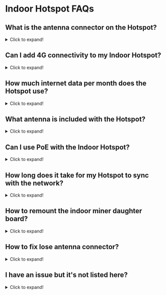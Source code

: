 # Indoor Hotspot FAQs

## What is the antenna connector on the Hotspot?

<details>
<summary>Click to expand!</summary>

The indoor unit has a RP-SMA Female Connector on, and the outdoor unit has an N-Type female connector on.

</details>

## Can I add 4G connectivity to my Indoor Hotspot?

<details>
<summary>Click to expand!</summary>

No, the indoor unit does not have the ability to have a 4G Modem added, you could use a solution like a MiFi or 4G to Ethernet module to achieve the same result.

</details>

## How much internet data per month does the Hotspot use?

<details>
<summary>Click to expand!</summary>

Currently we are roughly estimating 30-50GB per month.

The actual usage may be slightly less or more and will be something we up-date over time as we start measuring more units.

</details>

## What antenna is included with the Hotspot?

<details>
<summary>Click to expand!</summary>

A 3dBi Omni-directional antenna is included with the Nebra Indoor Hotspot, specifications can be found on the [overview page](../indoor-hotspot/overview.md).

</details>

## Can I use PoE with the Indoor Hotspot?

<details>
<summary>Click to expand!</summary>

If you wish to use PoE with the Indoor Hotspot you will require an active PoE splitter that outputs 12V to the unit. Alternatively you can use passive PoE adapters as long as the power provided to the unit is between 9 and 16 Volts and can provide 15W of power.

</details>

## How long does it take for my Hotspot to sync with the network?

<details>
<summary>Click to expand!</summary>

This can vary depending on your internet connection's speed. However, in our testing it takes approximately 24-48 hours for the initial synchronisation to be completed.

</details>

## How to remount the indoor miner daughter board?

<details>
<summary>Click to expand!</summary>

* **Step 1:** Remove the screws from the bottom of the case to take off the lid. 
* **Step 2:** Then re-insert the daughter board into the 60 pin header and then reassemble 

That's all, you should be good to go. 

Here's a short video showing you how to re-mount the daughterboard...

<iframe width="560" height="560" src="https://www.youtube.com/watch?v=3g28DGvG3Jw" title="YouTube video player" frameborder="0" allow="accelerometer; autoplay; clipboard-write; encrypted-media; gyroscope; picture-in-picture" allowfullscreen></iframe>

</details>

## How to fix lose antenna connector?

<details>
<summary>Click to expand!</summary>

This can be rectified by first removing  the 4 screws to take the lid off. Then use a pair of needle nose pliers or an M8 spanner, along with another M8 Spanner the other side to tighten it up.

![Indoor Antenna Fix](../media/photos/troubleshooting/indoor_antenna_fix.jpg)

</details>

## I have an issue but it's not listed here?

<details>
<summary>Click to expand!</summary>

If your issues cannot be resolved with information from this FAQs page or the [troubleshooting page](../indoor-hotspot/troubleshooting.md) then please email [sales@nebra.com](mailto:sales@nebra.com) and include the following information:

* Model of unit:
* Mac address of the unit (Shown as ETH on sticker):
* Frequency of the unit (Shown as Freq on sticker):
* How are you connecting it to internet? (Ethernet, Wi-Fi, Cellular):
* How are you powering the unit? (Included adaptor, POE, Third party adaptor): If the issue relates to 
* initial setup of the hotspot:
* What make & model of phone are you using?
* What version of the Helium App are you using?
* Do you have any screenshots of any error codes? 

Alternatively, you you can get in touch using any of the methods listed on our [support page](../support.md) and we'll work on resolving your issue.
  
</details>
